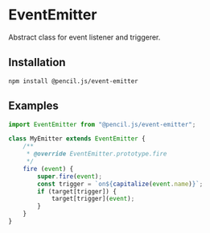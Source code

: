 # EventEmitter

Abstract class for event listener and triggerer.


## Installation

    npm install @pencil.js/event-emitter


## Examples

```js
import EventEmitter from "@pencil.js/event-emitter";

class MyEmitter extends EventEmitter {
    /**
     * @override EventEmitter.prototype.fire
     */
    fire (event) {
        super.fire(event);
        const trigger = `on${capitalize(event.name)}`;
        if (target[trigger]) {
            target[trigger](event);
        }
    }
}
```
